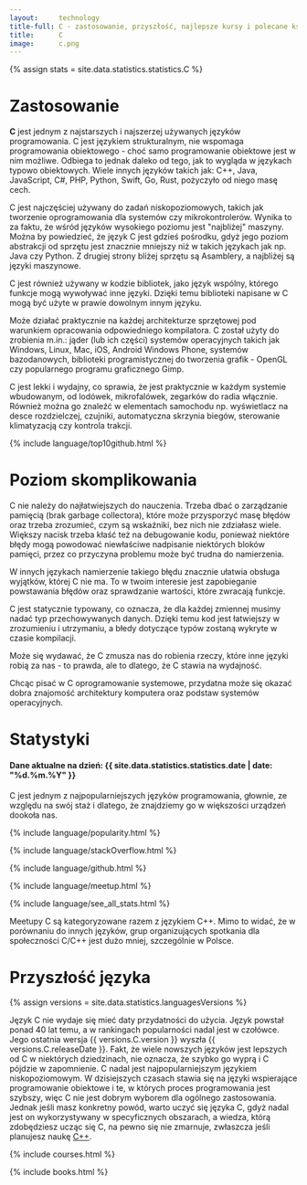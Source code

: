 ```yaml
---
layout:     technology
title-full: C - zastosowanie, przyszłość, najlepsze kursy i polecane książki
title:      C
image:      c.png
---
```


{% assign stats = site.data.statistics.statistics.C %}

# Zastosowanie

**C** jest jednym z najstarszych i najszerzej używanych języków programowania. C jest językiem strukturalnym, nie wspomaga programowania obiektowego - choć samo programowanie obiektowe jest w nim możliwe. Odbiega to jednak daleko od tego, jak to wygląda w językach typowo obiektowych. Wiele innych języków takich jak: C++, Java, JavaScript, C#, PHP, Python, Swift, Go, Rust, pożyczyło od niego masę cech. 

C jest najczęściej używany do zadań niskopoziomowych, takich jak tworzenie oprogramowania dla systemów czy mikrokontrolerów. Wynika to za faktu, że wśród języków wysokiego poziomu jest "najbliżej" maszyny. Można by powiedzieć, że język C jest gdzieś pośrodku, gdyż jego poziom abstrakcji od sprzętu jest znacznie mniejszy niż w takich językach jak np. Java czy Python. Z drugiej strony bliżej sprzętu są Asamblery, a najbliżej są języki maszynowe.

C jest również używany w kodzie bibliotek, jako język wspólny, którego funkcje mogą wywoływać inne języki. Dzięki temu biblioteki napisane w C mogą być użyte w prawie dowolnym innym języku.

Może działać praktycznie na każdej architekturze sprzętowej pod warunkiem opracowania odpowiedniego kompilatora. C został użyty do zrobienia m.in.: jąder (lub ich części) systemów operacyjnych takich jak Windows, Linux, Mac, iOS, Android Windows Phone, systemów bazodanowych, biblioteki programistycznej do tworzenia grafik - OpenGL czy popularnego programu graficznego Gimp. 

C jest lekki i wydajny, co sprawia, że jest praktycznie w każdym systemie wbudowanym, od lodówek, mikrofalówek, zegarków do radia włącznie. Również można go znaleźć w elementach samochodu np. wyświetlacz na desce rozdzielczej, czujniki, automatyczna skrzynia biegów, sterowanie klimatyzacją czy kontrola trakcji.

{% include language/top10github.html %}

# Poziom skomplikowania

C nie należy do najłatwiejszych do nauczenia. Trzeba dbać o zarządzanie pamięcią (brak garbage collectora), które może przysporzyć masę błędów oraz trzeba zrozumieć, czym są wskaźniki, bez nich nie zdziałasz wiele. Większy nacisk trzeba kłaść też na debugowanie kodu, ponieważ niektóre błędy mogą powodować niewłaściwe nadpisanie niektórych bloków pamięci, przez co przyczyna problemu może być trudna do namierzenia. 

W innych językach namierzenie takiego błędu znacznie ułatwia obsługa wyjątków, której C nie ma. To w twoim interesie jest zapobieganie powstawania błędów oraz sprawdzanie wartości, które zwracają funkcje. 

C jest statycznie typowany, co oznacza, że dla każdej zmiennej musimy nadać typ przechowywanych danych. Dzięki temu kod jest łatwiejszy w zrozumieniu i utrzymaniu, a błedy dotyczące typów zostaną wykryte w czasie kompilacji.

Może się wydawać, że C zmusza nas do robienia rzeczy, które inne języki robią za nas - to prawda, ale to dlatego, że C stawia na wydajność.

Chcąc pisać w C oprogramowanie systemowe, przydatna może się okazać dobra znajomość architektury komputera oraz podstaw systemów operacyjnych.

# Statystyki

<h4>Dane aktualne na dzień: {{ site.data.statistics.statistics.date | date: "%d.%m.%Y"  }}</h4>

C jest jednym z najpopularniejszych języków programowania, głownie, ze względu na swój staż i dlatego, że znajdziemy go w większości urządzeń dookoła nas.

{% include language/popularity.html %}

{% include language/stackOverflow.html %}

{% include language/github.html %}

{% include language/meetup.html %}

{% include language/see_all_stats.html %}

Meetupy C są kategoryzowane razem z językiem C++. Mimo to widać, że w porównaniu do innych języków, grup organizujących spotkania dla społeczności C/C++ jest dużo mniej, szczególnie w Polsce.

# Przyszłość języka

{% assign versions = site.data.statistics.languagesVersions %}

Język C nie wydaje się mieć daty przydatności do użycia. Język powstał ponad 40 lat temu, a w rankingach popularności nadal jest w czołówce. Jego ostatnia wersja {{ versions.C.version }} wyszła {{ versions.C.releaseDate }}. Fakt, że wiele nowszych języków jest lepszych od C w niektórych dziedzinach, nie oznacza, że szybko go wyprą i C pójdzie w zapomnienie. C nadal jest najpopularniejszym językiem niskopoziomowym. W dzisiejszych czasach stawia się na języki wspierające programowanie obiektowe i te, w których proces programowania jest szybszy, więc C nie jest dobrym wyborem dla ogólnego zastosowania. Jednak jeśli masz konkretny powód, warto uczyć się języka C, gdyż nadal jest on wykorzystywany w specyficznych obszarach, a wiedza, którą zdobędziesz ucząc się C, na pewno się nie zmarnuje, zwłaszcza jeśli planujesz naukę [C++](/technologie/c++).

{% include courses.html %}

{% include books.html %}


